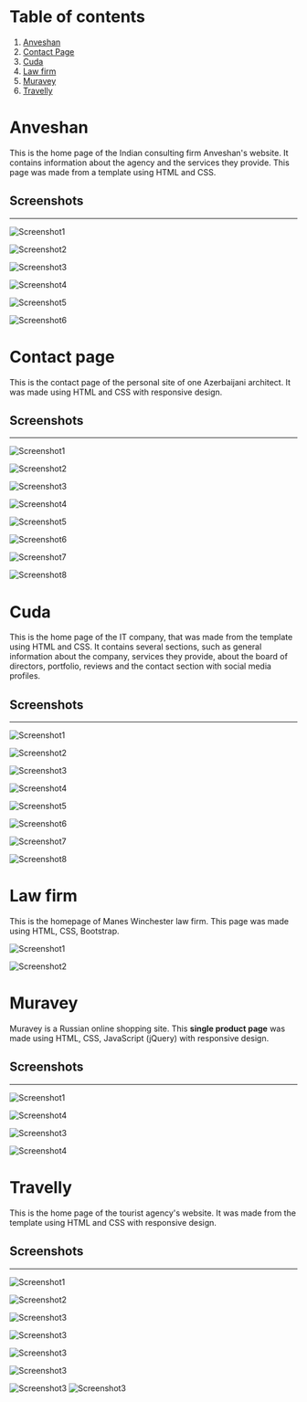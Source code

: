 # Table of contents
1. [Anveshan](#anveshan)
2. [Contact Page](#contact-page)
3. [Cuda](#cuda)
4. [Law firm](#law-firm)
5. [Muravey](#muravey)
6. [Travelly](#travelly)

# Anveshan

This is the home page of the Indian consulting firm Anveshan's website. 
It contains information about the agency and the services they provide. 
This page was made from a template using HTML and CSS.

## Screenshots
---
![Screenshot1](./anveshan/assets/img/screenshots/Screenshot(137).png)

![Screenshot2](./anveshan/assets/img/screenshots/Screenshot(138).png)

![Screenshot3](./anveshan/assets/img/screenshots/Screenshot(139).png)

![Screenshot4](./anveshan/assets/img/screenshots/Screenshot(140).png)

![Screenshot5](./anveshan/assets/img/screenshots/Screenshot(141).png)

![Screenshot6](./anveshan/assets/img/screenshots/Screenshot(142).png)


# Contact page
This is the contact page of the personal site of one Azerbaijani architect. It was made using HTML and CSS with responsive design.


## Screenshots
---
![Screenshot1](./contact/assets/contact-img/screenshots/1.png)

![Screenshot2](./contact/assets/contact-img/screenshots/2.png)

![Screenshot3](./contact/assets/contact-img/screenshots/3.bmp)

![Screenshot4](./contact/assets/contact-img/screenshots/4.bmp)

![Screenshot5](./contact/assets/contact-img/screenshots/5.bmp)

![Screenshot6](./contact/assets/contact-img/screenshots/6.bmp)

![Screenshot7](./contact/assets/contact-img/screenshots/7.bmp)

![Screenshot8](./contact/assets/contact-img/screenshots/8.bmp)

# Cuda
This is the home page of the IT company, that was made from the template using HTML and CSS.
It contains several sections, such as general information about the company, services they provide, about the board of directors, portfolio, reviews and the contact section with social media profiles.



## Screenshots
---
![Screenshot1](./cuda/assets/img/screenshots/1.png)

![Screenshot2](./cuda/assets/img/screenshots/2.png)

![Screenshot3](./cuda/assets/img/screenshots/3.png)

![Screenshot4](./cuda/assets/img/screenshots/4.png)

![Screenshot5](./cuda/assets/img/screenshots/5.png)

![Screenshot6](./cuda/assets/img/screenshots/6.png)

![Screenshot7](./cuda/assets/img/screenshots/7.png)

![Screenshot8](./cuda/assets/img/screenshots/8.png)

# Law firm
This is the homepage of Manes Winchester law firm. This page was made using HTML, CSS, Bootstrap.

![Screenshot1](./lawfirm/assets/img/screenshots/1.png)

![Screenshot2](./lawfirm/assets/img/screenshots/2.png)

# Muravey

Muravey is a Russian online shopping site. This **single product page** was made using HTML, CSS, JavaScript (jQuery) with responsive design.

## Screenshots
---
![Screenshot1](./muravey/E-commerce/asset/img/screenshots/1.png)

![Screenshot4](./muravey/E-commerce/asset/img/screenshots/3.png)

![Screenshot3](./muravey/E-commerce/asset/img/screenshots/2.png)

![Screenshot4](./muravey/E-commerce/asset/img/screenshots/resp.png)

# Travelly

This is the home page of the tourist agency's website. It was made from the template using HTML and CSS with responsive design.

## Screenshots
---
![Screenshot1](./travelly/assets/img/screenshots/001.png)

![Screenshot2](./travelly/assets/img/screenshots/002.png)

![Screenshot3](./travelly/assets/img/screenshots/003.png)

![Screenshot3](./travelly/assets/img/screenshots/1.bmp)

![Screenshot3](./travelly/assets/img/screenshots/2.bmp)

![Screenshot3](./travelly/assets/img/screenshots/3.bmp)

![Screenshot3](./travelly/assets/img/screenshots/4.bmp)
![Screenshot3](./travelly/assets/img/screenshots/5.bmp)



